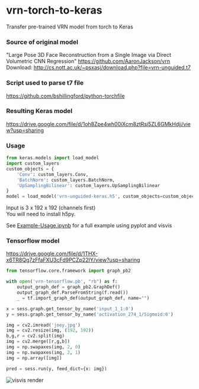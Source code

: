 # vrn-torch-to-keras
Transfer pre-trained VRN model from torch to Keras

### Source of original model
"Large Pose 3D Face Reconstruction from a Single Image via Direct Volumetric CNN Regression"
https://github.com/AaronJackson/vrn<br>
Download: http://cs.nott.ac.uk/~psxasj/download.php?file=vrn-unguided.t7

### Script used to parse t7 file
https://github.com/bshillingford/python-torchfile

### Resulting Keras model
https://drive.google.com/file/d/1oh8Zpe4wh00iXcm8ztRsi5ZL6GMkHdjj/view?usp=sharing

### Usage
```python
from keras.models import load_model
import custom_layers
custom_objects = {
    'Conv': custom_layers.Conv,
    'BatchNorm': custom_layers.BatchNorm,
    'UpSamplingBilinear': custom_layers.UpSamplingBilinear
}
model = load_model('vrn-unguided-keras.h5', custom_objects=custom_objects)
```
Input is 3 x 192 x 192 (channels first)<br>
You will need to install h5py.

See [Example-Usage.ipynb](./Example-Usage.ipynb) for a full example using pyplot and visvis

### Tensorflow model
https://drive.google.com/file/d/1THX-x6TR8Qg7zFfaFXU3cFd9PCZp22IY/view?usp=sharing

```python
from tensorflow.core.framework import graph_pb2

with open('vrn-tensorflow.pb', "rb") as f:
    output_graph_def = graph_pb2.GraphDef()
    output_graph_def.ParseFromString(f.read())
    _ = tf.import_graph_def(output_graph_def, name="")

x = sess.graph.get_tensor_by_name('input_1_1:0')
y = sess.graph.get_tensor_by_name('activation_274_1/Sigmoid:0')

img = cv2.imread('joey.jpg')
img = cv2.resize(img, (192, 192))
b,g,r = cv2.split(img)
img = cv2.merge([r,g,b])
img = np.swapaxes(img, 2, 0)
img = np.swapaxes(img, 2, 1)
img = np.array([img])

pred = sess.run(y, feed_dict={x: img})
```

![visvis render](screen_shot.png)
